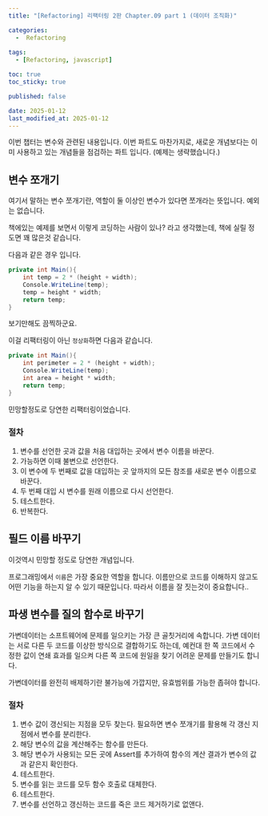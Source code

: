 ```yaml
---
title: "[Refactoring] 리팩터링 2판 Chapter.09 part 1 (데이터 조직화)"

categories:
  -  Refactoring
  
tags:
  - [Refactoring, javascript]

toc: true
toc_sticky: true

published: false

date: 2025-01-12
last_modified_at: 2025-01-12
---
```


이번 챕터는 변수와 관련된 내용입니다. 이번 파트도 마찬가지로, 새로운 개념보다는 이미 사용하고 있는 개념들을 점검하는 파트 입니다. (예제는 생략했습니다.)

## 변수 쪼개기

여기서 말하는 변수 쪼개기란, 역할이 둘 이상인 변수가 있다면 쪼개라는 뜻입니다. 예외는 없습니다.

책에있는 예제를 보면서 이렇게 코딩하는 사람이 있나? 라고 생각했는데, 책에 실릴 정도면 꽤 많은것 같습니다.

다음과 같은 경우 입니다.

```cs
private int Main(){
	int temp = 2 * (height + width);
	Console.WriteLine(temp);
	temp = height * width;
	return temp;
}
```

보기만해도 끔찍하군요. 

이걸 리팩터링이 아닌 `정상화`하면 다음과 같습니다.

```cs
private int Main(){
	int perimeter = 2 * (height + width);
	Console.WriteLine(temp);
	int area = height * width;
	return temp;
}
```

민망할정도로 당연한 리팩터링이었습니다.

### 절차
1. 변수를 선언한 곳과 값을 처음 대입하는 곳에서 변수 이름을 바꾼다.
2. 가능하면 이때 불변으로 선언한다.
3. 이 변수에 두 번째로 값을 대입하는 곳 앞까지의 모든 참조를 새로운 변수 이름으로 바꾼다.
4. 두 번째 대입 시 변수를 원래 이름으로 다시 선언한다.
5. 테스트한다.
6. 반복한다.

## 필드 이름 바꾸기

이것역시 민망할 정도로 당연한 개념입니다. 

프로그래밍에서 `이름`은 가장 중요한 역할을 합니다. 이름만으로 코드를 이해하지 않고도 어떤 기능을 하는지 알 수 있기 때문입니다. 따라서 이름을 잘 짓는것이 중요합니다..

## 파생 변수를 질의 함수로 바꾸기

가변데이터는 소프트웨어에 문제를 일으키는 가장 큰 골칫거리에 속합니다. 가변 데이터는 서로 다른 두 코드를 이상한 방식으로 결합하기도 하는데, 예컨대 한 쪽 코드에서 수정한 값이 연쇄 효과를 일으켜 다른 쪽 코드에 원일을 찾기 어려운 문제를 만들기도 합니다.

가변데이터를 완전히 배제하기란 불가능에 가깝지만, 유효범위를 가능한 좁혀야 합니다.

### 절차

1. 변수 값이 갱신되는 지점을 모두 찾는다. 필요하면 변수 쪼개기를 활용해 각 갱신 지점에서 변수를 분리한다.
2. 해당 변수의 값을 계산해주는 함수를 만든다.
3. 해당 변수가 사용되는 모든 곳에 Assert를 추가하여 함수의 계산 결과가 변수의 값과 같은지 확인한다.
4. 테스트한다.
5. 변수를 읽는 코드를 모두 함수 호출로 대체한다.
6. 테스트한다.
7. 변수를 선언하고 갱신하는 코드를 죽은 코드 제거하기로 없앤다.



